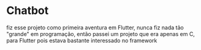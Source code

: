 # Chatbot
fiz esse projeto como primeira aventura em Flutter, nunca fiz nada tão "grande" em programação, então passei um projeto que era apenas em C, para Flutter pois estava bastante interessado no framework
